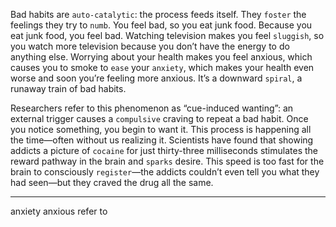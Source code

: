 Bad habits are `auto-catalytic`: the process feeds itself. They `foster` the
feelings they try to `numb`. You feel bad, so you eat junk food. Because
you eat junk food, you feel bad. Watching television makes you feel
`sluggish`, so you watch more television because you don’t have the
energy to do anything else. Worrying about your health makes you feel
anxious, which causes you to smoke to `ease` your `anxiety`, which makes
your health even worse and soon you’re feeling more anxious. It’s a
downward `spiral`, a runaway train of bad habits.

Researchers refer to this phenomenon as “cue-induced wanting”: an
external trigger causes a `compulsive` craving to repeat a bad habit.
Once you notice something, you begin to want it. This process is
happening all the time—often without us realizing it. Scientists have
found that showing addicts a picture of `cocaine` for just thirty-three
milliseconds stimulates the reward pathway in the brain and `sparks`
desire. This speed is too fast for the brain to consciously `register`—the
addicts couldn’t even tell you what they had seen—but they craved the
drug all the same.

---
anxiety anxious
refer to